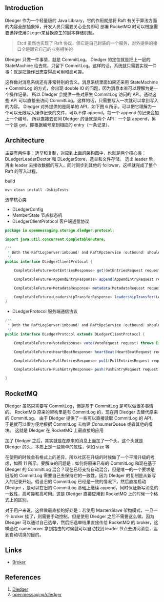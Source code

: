 ## Introduction

Dledger 作为一个轻量级的 Java Library，它的作用就是将 Raft 有关于算法方面的内容全部抽象掉，开发人员只需要关心业务即可
部署 RocketMQ 时可以根据需要选择使用DLeger来替换原生的副本存储机制。

> Etcd 虽然也实现了 Raft 协议，但它是自己封装的一个服务，对外提供的接口全是跟它自己的业务相关的

Dledger 只做一件事情，就是 CommitLog。
Dledger 的定位就是把上一层的 StateMachine 给去除，只留下 CommitLog。这样的话，系统就只需要实现一件事：就是把操作日志变得高可用和高可靠。

这样做对消息系统还有非常特别的含义。消息系统里面如果还采用 StateMachine + CommitLog 的方式，会出现 double IO 的问题，因为消息本省可以理解为是一个操作记录。
所以 Dledger 会提供一些对原生 CommitLog 访问的 API。通过这些 API 可以直接去访问 CommitLog。这样的话，只需要写入一次就可以拿到写入的内容。
Dledger 对外提供的是简单的 API，如下图 6 所示。可以把它理解为一个可以无限写入操作记录的文件，可以不停 append，每一个 append 的记录会加上一个编号。
所以直接去访问 Dledger 的话就是两个 API：一个是 append，另一个是 get，即根据编号拿到相应的 entry（一条记录）。


## Architecture



主要有两件事：选举和复制，对应到上面的架构图中，也就是两个核心类：DLedgerLeaderElector 和 DLedgerStore，选举和文件存储。
选出 leader 后，再由 leader 去接收数据的写入，同时同步到其他的 follower，这样就完成了整个 Raft 的写入过程。



build

```shell
mvn clean install -DskipTests
```

选举核心类

- DLedgerConfig
- MemberState 节点状态机
- DLedgerClientProtocol 客户端通信协议





```java
package io.openmessaging.storage.dledger.protocol;

import java.util.concurrent.CompletableFuture;

/**
 * Both the RaftLogServer(inbound) and RaftRpcService (outbound) should implement this protocol
 */
public interface DLedgerClientProtocol {

    CompletableFuture<GetEntriesResponse> get(GetEntriesRequest request) throws Exception;

    CompletableFuture<AppendEntryResponse> append(AppendEntryRequest request) throws Exception;

    CompletableFuture<MetadataResponse> metadata(MetadataRequest request) throws Exception;

    CompletableFuture<LeadershipTransferResponse> leadershipTransfer(LeadershipTransferRequest request) throws Exception;
}
```

- DLedgerProtocol 服务端通信协议

```Java
/**
 * Both the RaftLogServer(inbound) and RaftRpcService (outbound) should implement this protocol
 */
public interface DLedgerProtocol extends DLedgerClientProtocol {

    CompletableFuture<VoteResponse> vote(VoteRequest request) throws Exception;

    CompletableFuture<HeartBeatResponse> heartBeat(HeartBeatRequest request) throws Exception;

    CompletableFuture<PullEntriesResponse> pull(PullEntriesRequest request) throws Exception;

    CompletableFuture<PushEntryResponse> push(PushEntryRequest request) throws Exception;

}
```

## RocketMQ

Dledger 虽然只需要写 CommitLog，但是基于 CommitLog 是可以做很多事情的。
RocketMQ 原来的架构里是有 CommitLog 的，现在用 Dledger 去替代原来的 CommitLog。
由于 Dledger 提供了一些可以直接读取 CommitLog 的 API，于是就可以很方便地根据 CommitLog 去构建 ConsumerQueue 或者其他的模块。
这就是 Dledger 在 RocketMQ 上最直接的应用

加了 Dledger 之后，其实就是在原来的消息上面加了一个头。这个头就是 Dledger 的头，本质上是一些简单的属性，例如 size 等

在使用的时候会有格式上的差异，所以社区在升级的时候做了一个平滑升级的考虑，如图 11 所示。要解决的问题是：如何将原来已有的 CommitLog 和现在基于 Dledger 的 CommitLog 混合？现在已经支持自动混合，但是唯一的一个要求是旧版的 CommitLog 需要自己去保持它的一致性。因为 Dledger 的复制是从新写入的记录开始。假设旧的 CommitLog 已经是一致的情况下，然后直接启动 Dledger ，是可以在旧的 CommitLog 基础上继续 append，同时保证新写消息的一致性，高可靠和高可用。这是 Dledger 直接应用到 RocketMQ 上的时候一个格式上的区别。

对于用户来说，这样做最直接的好处是：若使用 Master/Slave 架构模式，一旦一个 broker 挂了，则需要手动控制。但是使用 Dledger 之后不需要这么做。因为 Dledger 可以通过自己选举，然后把选举结果直接传给 RocketMQ 的 broker，这样通过 nameserver 拿到路由的时候就可以自动找到 leader 节点去访问消息，达到自动切换的目的。



## Links

- [Broker](/docs/CS/MQ/RocketMQ/Broker.md)


## References

1. [Dledger](https://rocketmq.apache.org/zh/docs/bestPractice/02dledger/)
2. [openmessaging/dledger](https://github.com/openmessaging/dledger)